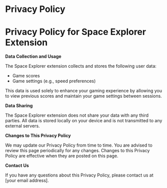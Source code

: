 <!DOCTYPE html>
<html lang="en">
<head>
    <meta charset="UTF-8">
    <meta name="viewport" content="width=device-width, initial-scale=1.0">
    <h1>Privacy Policy</h1>
   
</head>
<body>
    <h1>Privacy Policy for Space Explorer Extension</h1>
    <p><strong>Data Collection and Usage</strong></p>
    <p>The Space Explorer extension collects and stores the following user data:</p>
    <ul>
        <li>Game scores</li>
        <li>Game settings (e.g., speed preferences)</li>
    </ul>
    <p>This data is used solely to enhance your gaming experience by allowing you to view previous scores and maintain your game settings between sessions.</p>
    <p><strong>Data Sharing</strong></p>
    <p>The Space Explorer extension does not share your data with any third parties. All data is stored locally on your device and is not transmitted to any external servers.</p>
    <p><strong>Changes to This Privacy Policy</strong></p>
    <p>We may update our Privacy Policy from time to time. You are advised to review this page periodically for any changes. Changes to this Privacy Policy are effective when they are posted on this page.</p>
    <p><strong>Contact Us</strong></p>
    <p>If you have any questions about this Privacy Policy, please contact us at [your email address].</p>
</body>
</html>
